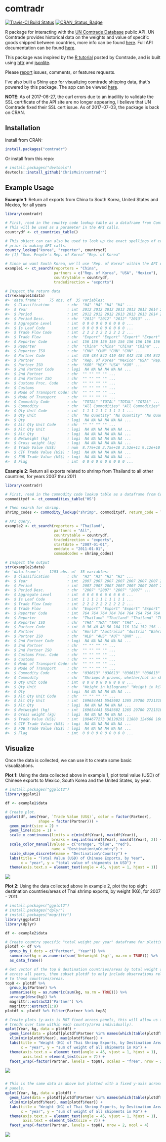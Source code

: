 
<!-- README.md is generated from README.Rmd. Please edit that file -->
comtradr
========

[![Travis-CI Build Status](https://travis-ci.org/ChrisMuir/comtradr.svg?branch=master)](https://travis-ci.org/ChrisMuir/comtradr) [![CRAN\_Status\_Badge](http://www.r-pkg.org/badges/version/comtradr)](http://cran.r-project.org/package=comtradr)

R package for interacting with the [UN Comtrade Database](https://comtrade.un.org/data/) public API. UN Comtrade provides historical data on the weights and value of specific goods shipped between countries, more info can be found [here](https://comtrade.un.org/). Full API documentation can be found [here](https://comtrade.un.org/data/doc/api/).

This package was inspired by the [R tutorial](https://comtrade.un.org/data/Doc/api/ex/r) posted by Comtrade, and is built using [httr](https://CRAN.R-project.org/package=httr) and [jsonlite](https://CRAN.R-project.org/package=jsonlite).

Please [report](https://github.com/ChrisMuir/comtradr/issues) issues, comments, or features requests.

I've also built a Shiny app for visualizing comtrade shipping data, that's powered by this package. The app can be viewed [here](https://chrismuir.shinyapps.io/comtrade_plot_shinyapp/).

**NOTE**: As of 2017-06-27, the curl errors due to an inadility to validate the SSL certificate of the API site are no longer appearing, I believe that UN Comtrade fixed their SSL cert issue. As of 2017-07-03, the package is back on CRAN.

Installation
------------

Install from CRAN:

``` r
install.packages("comtradr")
```

Or install from this repo:

``` r
# install.packages("devtools")
devtools::install_github("ChrisMuir/comtradr")
```

Example Usage
-------------

**Example 1**: Return all exports from China to South Korea, United States and Mexico, for all years

``` r
library(comtradr)

# First, read in the country code lookup table as a dataframe from Comtrade. 
# This will be used as a parameter in the API calls.
countrydf <- ct_countries_table()

# This object can can also be used to look up the exact spellings of countries 
# prior to making API calls.
country_lookup("korea", "reporter", countrydf)
#> [1] "Dem. People's Rep. of Korea" "Rep. of Korea"

# Since we want South Korea, we'll use "Rep. of Korea" within the API query.
example1 <- ct_search(reporters = "China", 
                      partners = c("Rep. of Korea", "USA", "Mexico"), 
                      countrytable = countrydf, 
                      tradedirection = "exports")

# Inspect the return data
str(example1$data)
#> 'data.frame':    75 obs. of  35 variables:
#>  $ Classification        : chr  "H4" "H4" "H4" "H4" ...
#>  $ Year                  : int  2012 2012 2012 2013 2013 2013 2014 2014 2014 2015 ...
#>  $ Period                : int  2012 2012 2012 2013 2013 2013 2014 2014 2014 2015 ...
#>  $ Period Desc.          : chr  "2012" "2012" "2012" "2013" ...
#>  $ Aggregate Level       : int  0 0 0 0 0 0 0 0 0 0 ...
#>  $ Is Leaf Code          : int  0 0 0 0 0 0 0 0 0 0 ...
#>  $ Trade Flow Code       : int  2 2 2 2 2 2 2 2 2 2 ...
#>  $ Trade Flow            : chr  "Export" "Export" "Export" "Export" ...
#>  $ Reporter Code         : int  156 156 156 156 156 156 156 156 156 156 ...
#>  $ Reporter              : chr  "China" "China" "China" "China" ...
#>  $ Reporter ISO          : chr  "CHN" "CHN" "CHN" "CHN" ...
#>  $ Partner Code          : int  410 484 842 410 484 842 410 484 842 410 ...
#>  $ Partner               : chr  "Rep. of Korea" "Mexico" "USA" "Rep. of Korea" ...
#>  $ Partner ISO           : chr  "KOR" "MEX" "USA" "KOR" ...
#>  $ 2nd Partner Code      : logi  NA NA NA NA NA NA ...
#>  $ 2nd Partner           : chr  "" "" "" "" ...
#>  $ 2nd Partner ISO       : chr  "" "" "" "" ...
#>  $ Customs Proc. Code    : chr  "" "" "" "" ...
#>  $ Customs               : chr  "" "" "" "" ...
#>  $ Mode of Transport Code: chr  "" "" "" "" ...
#>  $ Mode of Transport     : chr  "" "" "" "" ...
#>  $ Commodity Code        : chr  "TOTAL" "TOTAL" "TOTAL" "TOTAL" ...
#>  $ Commodity             : chr  "All Commodities" "All Commodities" "All Commodities" "All Commodities" ...
#>  $ Qty Unit Code         : int  1 1 1 1 1 1 1 1 1 1 ...
#>  $ Qty Unit              : chr  "No Quantity" "No Quantity" "No Quantity" "No Quantity" ...
#>  $ Qty                   : logi  NA NA NA NA NA NA ...
#>  $ Alt Qty Unit Code     : chr  "" "" "" "" ...
#>  $ Alt Qty Unit          : logi  NA NA NA NA NA NA ...
#>  $ Alt Qty               : logi  NA NA NA NA NA NA ...
#>  $ Netweight (kg)        : logi  NA NA NA NA NA NA ...
#>  $ Gross weight (kg)     : logi  NA NA NA NA NA NA ...
#>  $ Trade Value (US$)     : num  8.77e+10 2.75e+10 3.52e+11 9.12e+10 2.90e+10 ...
#>  $ CIF Trade Value (US$) : logi  NA NA NA NA NA NA ...
#>  $ FOB Trade Value (US$) : logi  NA NA NA NA NA NA ...
#>  $ Flag                  : int  0 0 0 0 0 0 0 0 0 0 ...
```

**Example 2**: Return all exports related to shrimp from Thailand to all other countries, for years 2007 thru 2011

``` r
library(comtradr)

# First, read in the commodity code lookup table as a dataframe from Comtrade.
commoditydf <- ct_commodities_table("HS")

# Then search for shrimp.
shrimp_codes <- commodity_lookup("shrimp", commoditydf, return_code = TRUE, return_char = TRUE)

# API query.
example2 <- ct_search(reporters = "Thailand", 
                      partners = "All", 
                      countrytable = countrydf, 
                      tradedirection = "exports", 
                      startdate = "2007-01-01", 
                      enddate = "2011-01-01", 
                      commodcodes = shrimp_codes)

# Inspect the output
str(example2$data)
#> 'data.frame':    1203 obs. of  35 variables:
#>  $ Classification        : chr  "H3" "H3" "H3" "H3" ...
#>  $ Year                  : int  2007 2007 2007 2007 2007 2007 2007 2007 2007 2007 ...
#>  $ Period                : int  2007 2007 2007 2007 2007 2007 2007 2007 2007 2007 ...
#>  $ Period Desc.          : chr  "2007" "2007" "2007" "2007" ...
#>  $ Aggregate Level       : int  6 6 6 6 6 6 6 6 6 6 ...
#>  $ Is Leaf Code          : int  1 1 1 1 1 1 1 1 1 1 ...
#>  $ Trade Flow Code       : int  2 2 2 2 2 2 2 2 2 2 ...
#>  $ Trade Flow            : chr  "Export" "Export" "Export" "Export" ...
#>  $ Reporter Code         : int  764 764 764 764 764 764 764 764 764 764 ...
#>  $ Reporter              : chr  "Thailand" "Thailand" "Thailand" "Thailand" ...
#>  $ Reporter ISO          : chr  "THA" "THA" "THA" "THA" ...
#>  $ Partner Code          : int  0 36 40 48 56 104 116 124 152 156 ...
#>  $ Partner               : chr  "World" "Australia" "Austria" "Bahrain" ...
#>  $ Partner ISO           : chr  "WLD" "AUS" "AUT" "BHR" ...
#>  $ 2nd Partner Code      : logi  NA NA NA NA NA NA ...
#>  $ 2nd Partner           : chr  "" "" "" "" ...
#>  $ 2nd Partner ISO       : chr  "" "" "" "" ...
#>  $ Customs Proc. Code    : chr  "" "" "" "" ...
#>  $ Customs               : chr  "" "" "" "" ...
#>  $ Mode of Transport Code: chr  "" "" "" "" ...
#>  $ Mode of Transport     : chr  "" "" "" "" ...
#>  $ Commodity Code        : chr  "030613" "030613" "030613" "030613" ...
#>  $ Commodity             : chr  "Shrimps & prawns, whether/not in shell, frozen" "Shrimps & prawns, whether/not in shell, frozen" "Shrimps & prawns, whether/not in shell, frozen" "Shrimps & prawns, whether/not in shell, frozen" ...
#>  $ Qty Unit Code         : int  8 8 8 8 8 8 8 8 8 8 ...
#>  $ Qty Unit              : chr  "Weight in kilograms" "Weight in kilograms" "Weight in kilograms" "Weight in kilograms" ...
#>  $ Qty                   : logi  NA NA NA NA NA NA ...
#>  $ Alt Qty Unit Code     : chr  "" "" "" "" ...
#>  $ Alt Qty Unit          : int  169654441 5545602 1265 29780 2721318 750 8510 13088545 4930 3410678 ...
#>  $ Alt Qty               : logi  NA NA NA NA NA NA ...
#>  $ Netweight (kg)        : int  169654441 5545602 1265 29780 2721318 750 8510 13088545 4930 3410678 ...
#>  $ Gross weight (kg)     : logi  NA NA NA NA NA NA ...
#>  $ Trade Value (US$)     : int  1084677273 36120291 11888 124668 16061545 4521 74842 77292118 64218 18400152 ...
#>  $ CIF Trade Value (US$) : logi  NA NA NA NA NA NA ...
#>  $ FOB Trade Value (US$) : logi  NA NA NA NA NA NA ...
#>  $ Flag                  : int  0 0 0 0 0 0 0 0 0 0 ...
```

Visualize
---------

Once the data is collected, we can use it to create some basic visualizations.

**Plot 1**: Using the data collected above in example 1, plot total value (USD) of Chinese exports to Mexico, South Korea and the United States, by year.

``` r
# install.packages("ggplot2")
library(ggplot2)

df <- example1$data

# Create plot.
ggplot(df, aes(Year, `Trade Value (US$)`, color = factor(Partner), 
               shape = factor(Partner))) +
  geom_point(size = 2) +
  geom_line(size = 1) +
  scale_x_continuous(limits = c(min(df$Year), max(df$Year)), 
                     breaks = seq.int(min(df$Year), max(df$Year), 2)) +
  scale_color_manual(values = c("orange", "blue", "red"), 
                     name = "Destination\nCountry") +
  scale_shape_discrete(name = "Destination\nCountry") +
  labs(title = "Total Value (USD) of Chinese Exports, by Year",
       x = "year", y = "total value of shipments in USD") +
  theme(axis.text.x = element_text(angle = 45, vjust = 1, hjust = 1))
```

![](plots/README-plot1-1.png)

**Plot 2**: Using the data collected above in example 2, plot the top eight destination countries/areas of Thai shrimp exports, by weight (KG), for 2007 - 2011.

``` r
# install.packages("ggplot2")
# install.packages("dplyr")
# install.packages("magrittr")
library(ggplot2)
library(dplyr)

df <- example2$data

# Create country specific "total weight per year" dataframe for plotting.
plotdf <- df %>% 
  group_by_(.dots = c("Partner", "Year")) %>% 
  summarise(kg = as.numeric(sum(`Netweight (kg)`, na.rm = TRUE))) %>% 
  as_data_frame()

# Get vector of the top 8 destination countries/areas by total weight shipped 
# across all years, then subset plotdf to only include observations related 
# to those countries/areas.
top8 <- plotdf %>% 
  group_by(Partner) %>% 
  summarise(kg = as.numeric(sum(kg, na.rm = TRUE))) %>% 
  arrange(desc(kg)) %>% 
  magrittr::extract2("Partner") %>% 
  magrittr::extract(1:8)
plotdf <- plotdf %>% filter(Partner %in% top8)

# Create plots (y-axis is NOT fixed across panels, this will allow us to ID 
# trends over time within each country/area individually).
qplot(Year, kg, data = plotdf) + 
  geom_line(data = plotdf[plotdf$Partner %in% names(which(table(plotdf$Partner) > 1)), ]) + 
  xlim(min(plotdf$Year), max(plotdf$Year)) + 
  labs(title = "Weight (KG) of Thai Shrimp Exports, by Destination Area, 2007 - 2011", 
       x = "year", y = "sum of weight of all shipments in KG") + 
  theme(axis.text.x = element_text(angle = 45, vjust = 1, hjust = 1), 
        axis.text = element_text(size = 7)) + 
  facet_wrap(~factor(Partner, levels = top8), scales = "free", nrow = 2, ncol = 4)
```

![](plots/README-plot2-1.png)

``` r

# This is the same data as above but plotted with a fixed y-axis across all 
# panels.
qplot(Year, kg, data = plotdf) + 
  geom_line(data = plotdf[plotdf$Partner %in% names(which(table(plotdf$Partner) > 1)), ]) + 
  xlim(min(plotdf$Year), max(plotdf$Year)) + 
  labs(title = "Weight (KG) of Thai Shrimp Exports, by Destination Area, 2007 - 2011", 
       x = "year", y = "sum of weight of all shipments in KG") + 
  theme(axis.text.x = element_text(angle = 45, vjust = 1, hjust = 1), 
        axis.text = element_text(size = 7)) + 
  facet_wrap(~factor(Partner, levels = top8), nrow = 2, ncol = 4)
```

![](plots/README-plot2-2.png)
